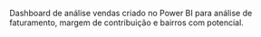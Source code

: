 Dashboard de análise vendas criado no Power BI para análise de faturamento, margem de contribuição e bairros com potencial.
